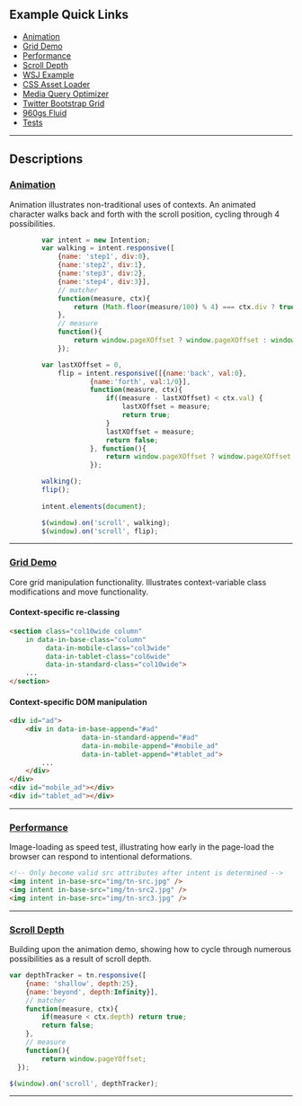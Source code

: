 ## Example Quick Links
* [Animation](/examples/animation) 
* [Grid Demo](/examples/grid) 
* [Performance](/examples/performance) 
* [Scroll Depth](/examples/scrolldepth) 
* [WSJ Example](/examples/wsj) 
* [CSS Asset Loader](/examples/css_loader) 
* [Media Query Optimizer](/examples/mediaquery_link) 
* [Twitter Bootstrap Grid](/examples/bootstrap_grid) 
* [960gs Fluid](/examples/960gs) 
* [Tests](/test/) 

------

## Descriptions

### [Animation](/examples/animation)
Animation illustrates non-traditional uses of contexts. An animated character walks back and forth with the scroll position, cycling through 4 possibilities.

```javascript
		var intent = new Intention;
		var walking = intent.responsive([
	    	{name: 'step1', div:0},
	    	{name:'step2', div:1},
	    	{name:'step3', div:2},
	    	{name:'step4', div:3}],
	    	// matcher
	    	function(measure, ctx){
	    		return (Math.floor(measure/100) % 4) === ctx.div ? true : false;
	    	},
	    	// measure
	    	function(){
	    		return window.pageXOffset ? window.pageXOffset : window.document.documentElement.scrollLeft;
	    	});

		var lastXOffset = 0,
			flip = intent.responsive([{name:'back', val:0}, 
					{name:'forth', val:1/0}], 
					function(measure, ctx){
						if((measure - lastXOffset) < ctx.val) {
							lastXOffset = measure;
							return true;
						}
						lastXOffset = measure;
						return false;
					}, function(){
						return window.pageXOffset ? window.pageXOffset : window.document.documentElement.scrollLeft;
					});

		walking();
		flip();
		
		intent.elements(document);

		$(window).on('scroll', walking);
		$(window).on('scroll', flip);
```
------

### [Grid Demo](/examples/grid) 
Core grid manipulation functionality. Illustrates context-variable class modifications and move functionality.

#### Context-specific re-classing
```html
<section class="col10wide column"
	in data-in-base-class="column" 
		 data-in-mobile-class="col3wide" 
		 data-in-tablet-class="col6wide" 
		 data-in-standard-class="col10wide">
	...
</section>
```

#### Context-specific DOM manipulation
```html
<div id="ad">
	<div in data-in-base-append="#ad"
				  data-in-standard-append="#ad"
				  data-in-mobile-append="#mobile_ad"
				  data-in-tablet-append="#tablet_ad">
		...
	</div>
</div>
<div id="mobile_ad"></div>
<div id="tablet_ad"></div>
```

------

### [Performance](/examples/performance) 
Image-loading as speed test, illustrating how early in the page-load the browser can respond to intentional deformations.

```html
<!-- Only become valid src attributes after intent is determined -->
<img intent in-base-src="img/tn-src.jpg" />
<img intent in-base-src="img/tn-src2.jpg" />
<img intent in-base-src="img/tn-src3.jpg" />
```

------


### [Scroll Depth](/examples/scrolldepth)
Building upon the animation demo, showing how to cycle through numerous possibilities as a result of scroll depth.
```javascript
var depthTracker = tn.responsive([
  	{name: 'shallow', depth:25},
  	{name:'beyond', depth:Infinity}],
  	// matcher
  	function(measure, ctx){
  		if(measure < ctx.depth) return true;
  		return false;
  	},
  	// measure
  	function(){
  		return window.pageYOffset;
  });

$(window).on('scroll', depthTracker);
```

------

